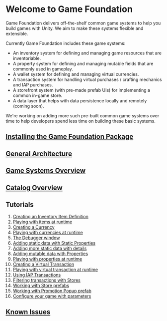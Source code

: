 # Welcome to Game Foundation

Game Foundation delivers off-the-shelf common game systems to help you build games with Unity.
We aim to make these systems flexible and extensible.

Currently Game Foundation includes these game systems:

* An inventory system for defining and managing game resources that are inventoriable.
* A property system for defining and managing mutable fields that are commonly used in gameplay.
* A wallet system for defining and managing virtual currencies.
* A transaction system for handling virtual purchases / crafting mechanics and IAP purchases.
* A storefront system (with pre-made prefab UIs) for implementing a common in-game store.
* A data layer that helps with data persistence locally and remotely (coming soon).

We're working on adding more such pre-built common game systems over time to help developers spend less time on building these basic systems.

## [Installing the Game Foundation Package]

## [General Architecture]

## [Game Systems Overview]

## [Catalog Overview]

## Tutorials

1. [Creating an Inventory Item Definition]
1. [Playing with items at runtime]
1. [Creating a Currency]
1. [Playing with currencies at runtime]
1. [The Debugger window]
1. [Adding static data with Static Properties]
1. [Adding more static data with details]
1. [Adding mutable data with Properties]
1. [Playing with properties at runtime]
1. [Creating a Virtual Transaction]
1. [Playing with virtual transaction at runtime]
1. [Using IAP Transactions]
1. [Filtering transactions with Stores]
1. [Working with Store prefabs]
1. [Working with Promotion Popup prefab]
1. [Configure your game with parameters]

## [Known Issues]










[Installing the Game Foundation Package]: InstallingGameFoundation.md

[General Architecture]: Architecture.md

[Game Systems Overview]: GameSystems.md

[Catalog Overview]: Catalog.md

[Known Issues]: KnownIssues.md

[Creating an Inventory Item Definition]: Tutorials/01-CreatingAnItemDefinition.md

[Playing with items at runtime]: Tutorials/02-PlayingWithRuntimeItem.md

[Creating a Currency]: Tutorials/03-CreatingCurrency.md

[Playing with currencies at runtime]: Tutorials/04-PlayingWithRuntimeCurrency.md

[The Debugger window]: Tutorials/05-Debugger.md

[Adding static data with Static Properties]: Tutorials/06-StaticProperties.md

[Adding more static data with details]: Tutorials/07-AddStaticDataWithDetails.md

[Adding mutable data with Properties]: Tutorials/08-MutablePropertiesEditor.md

[Playing with properties at runtime]: Tutorials/09-MutablePropertiesRuntime.md

[Creating a Virtual Transaction]: Tutorials/10-CreatingAVirtualTransaction.md

[Playing with virtual transaction at runtime]: Tutorials/11-PlayingWithRuntimeVirtualTransaction.md

[Using IAP Transactions]: Tutorials/12-PlayingWithIAPTransaction.md

[Filtering transactions with Stores]: Tutorials/13-FilterTransactionWithStore.md

[Working with Store prefabs]: Tutorials/14-WorkingWithStorePrefabs.md

[Configure your game with parameters]: Tutorials/15-ConfigureYourGameWithParameters.md

[Working with Promotion Popup prefab]: Tutorials/16-WorkingWithPromotionPopupPrefab.md

